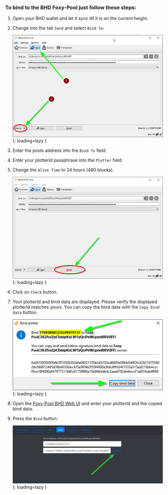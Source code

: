 ### To bind to the BHD Foxy-Pool just follow these steps:

1. Open your BHD wallet and let it sync till it is on the current
   height.
2. Change into the tab `Send` and select `Bind to`:

    ![BHD Bind to](../../../assets/img/binding/bhd-bind-1.png){: loading=lazy }

3. Enter the pools address into the `Bind To` field.
4. Enter your plotterId passphrase into the `Plotter` field.
5. Change the `Alive Time` to 24 hours (480 blocks).

    ![BHD Generate bind data](../../../assets/img/binding/bhd-bind-2.png){: loading=lazy }

6. Click on `Check` button.
7. Your plotterId and bind data are displayed. Please verify the displayed plotterId matches yours. You can copy the bind
   data with the `Copy bind data` button.

    ![BHD Copy bind data](../../../assets/img/binding/bhd-bind-3.png){: loading=lazy }

8. Open the [Foxy-Pool BHD Web UI](https://bhd.foxypool.io/bind) and
   enter your plotterId and the copied bind data.
9. Press the `Bind` button.

    ![BHD Bind](../../../assets/img/binding/bhd-bind-4.png){: loading=lazy }
